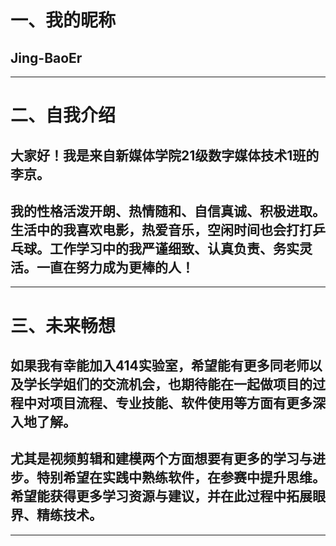 # 一、我的昵称
## Jing-BaoEr
***
# 二、自我介绍
## 大家好！我是来自新媒体学院21级数字媒体技术1班的李京。
## 我的性格活泼开朗、热情随和、自信真诚、积极进取。生活中的我喜欢电影，热爱音乐，空闲时间也会打打乒乓球。工作学习中的我严谨细致、认真负责、务实灵活。一直在努力成为更棒的人！
***
# 三、未来畅想
## 如果我有幸能加入414实验室，希望能有更多同老师以及学长学姐们的交流机会，也期待能在一起做项目的过程中对项目流程、专业技能、软件使用等方面有更多深入地了解。
## 尤其是视频剪辑和建模两个方面想要有更多的学习与进步。特别希望在实践中熟练软件，在参赛中提升思维。希望能获得更多学习资源与建议，并在此过程中拓展眼界、精练技术。
***
